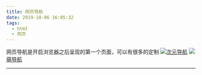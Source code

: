 ```yaml
---
title: 网页导航
date: 2019-10-06 16:05:32
tags:
  - html
  - 网页
---
```


网页导航是开启浏览器之后呈现的第一个页面，可以有很多的定制
![](https://www.moe321.com/images/home/logobar.png)[次元导航](https://www.moe321.com)
![](https://asset.static.moe123.net/builds/20190929173554/03977178366e038201e85d8ab5a481ea.png)[萌导航](https://www.moe123.net/)

<!--more-->
---